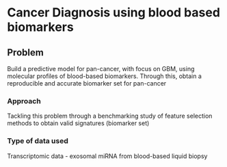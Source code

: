 # Cancer Diagnosis using blood based biomarkers

## Problem 
Build a predictive model for pan-cancer, with focus on GBM, using molecular profiles of blood-based biomarkers. Through this, obtain a reproducible and accurate biomarker set for pan-cancer

### Approach
Tackling this problem through a benchmarking study of feature selection methods to obtain valid signatures (biomarker set)

### Type of data used
Transcriptomic data - exosomal miRNA from blood-based liquid biopsy
